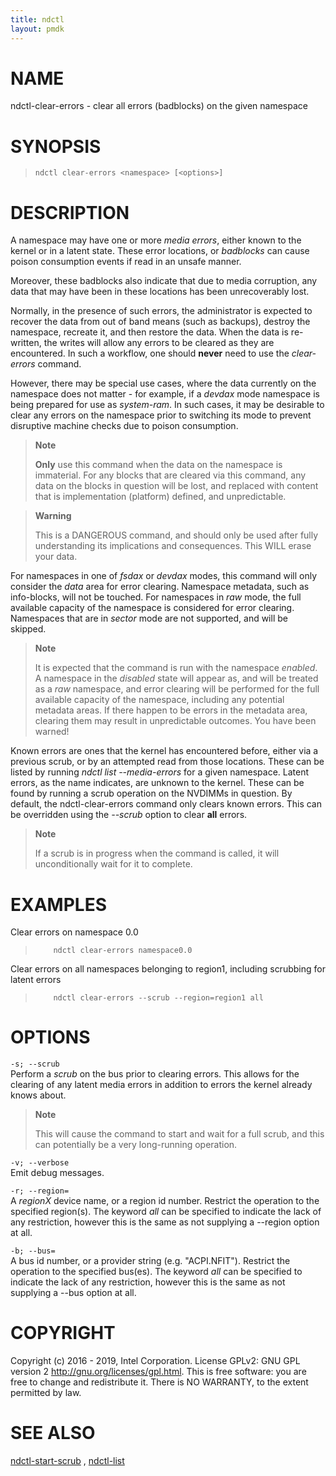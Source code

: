 ```yaml
---
title: ndctl
layout: pmdk
---
```


NAME
====

ndctl-clear-errors - clear all errors (badblocks) on the given namespace

SYNOPSIS
========

>     ndctl clear-errors <namespace> [<options>]

DESCRIPTION
===========

A namespace may have one or more *media errors*, either known to the
kernel or in a latent state. These error locations, or *badblocks* can
cause poison consumption events if read in an unsafe manner.

Moreover, these badblocks also indicate that due to media corruption,
any data that may have been in these locations has been unrecoverably
lost.

Normally, in the presence of such errors, the administrator is expected
to recover the data from out of band means (such as backups), destroy
the namespace, recreate it, and then restore the data. When the data is
re-written, the writes will allow any errors to be cleared as they are
encountered. In such a workflow, one should **never** need to use the
*clear-errors* command.

However, there may be special use cases, where the data currently on the
namespace does not matter - for example, if a *devdax* mode namespace is
being prepared for use as *system-ram*. In such cases, it may be
desirable to clear any errors on the namespace prior to switching its
mode to prevent disruptive machine checks due to poison consumption.

> **Note**
>
> **Only** use this command when the data on the namespace is
> immaterial. For any blocks that are cleared via this command, any data
> on the blocks in question will be lost, and replaced with content that
> is implementation (platform) defined, and unpredictable.

> **Warning**
>
> This is a DANGEROUS command, and should only be used after fully
> understanding its implications and consequences. This WILL erase your
> data.

For namespaces in one of *fsdax* or *devdax* modes, this command will
only consider the *data* area for error clearing. Namespace metadata,
such as info-blocks, will not be touched. For namespaces in *raw* mode,
the full available capacity of the namespace is considered for error
clearing. Namespaces that are in *sector* mode are not supported, and
will be skipped.

> **Note**
>
> It is expected that the command is run with the namespace *enabled*. A
> namespace in the *disabled* state will appear as, and will be treated
> as a *raw* namespace, and error clearing will be performed for the
> full available capacity of the namespace, including any potential
> metadata areas. If there happen to be errors in the metadata area,
> clearing them may result in unpredictable outcomes. You have been
> warned!

Known errors are ones that the kernel has encountered before, either via
a previous scrub, or by an attempted read from those locations. These
can be listed by running *ndctl list --media-errors* for a given
namespace. Latent errors, as the name indicates, are unknown to the
kernel. These can be found by running a scrub operation on the NVDIMMs
in question. By default, the ndctl-clear-errors command only clears
known errors. This can be overridden using the *--scrub* option to clear
**all** errors.

> **Note**
>
> If a scrub is in progress when the command is called, it will
> unconditionally wait for it to complete.

EXAMPLES
========

Clear errors on namespace 0.0

>         ndctl clear-errors namespace0.0

Clear errors on all namespaces belonging to region1, including scrubbing
for latent errors

>         ndctl clear-errors --scrub --region=region1 all

OPTIONS
=======

`-s; --scrub`  
Perform a *scrub* on the bus prior to clearing errors. This allows for
the clearing of any latent media errors in addition to errors the kernel
already knows about.

> **Note**
>
> This will cause the command to start and wait for a full scrub, and
> this can potentially be a very long-running operation.

`-v; --verbose`  
Emit debug messages.

`-r; --region=`  
A *regionX* device name, or a region id number. Restrict the operation
to the specified region(s). The keyword *all* can be specified to
indicate the lack of any restriction, however this is the same as not
supplying a --region option at all.

`-b; --bus=`  
A bus id number, or a provider string (e.g. "ACPI.NFIT"). Restrict the
operation to the specified bus(es). The keyword *all* can be specified
to indicate the lack of any restriction, however this is the same as not
supplying a --bus option at all.

COPYRIGHT
=========

Copyright (c) 2016 - 2019, Intel Corporation. License GPLv2: GNU GPL
version 2 <http://gnu.org/licenses/gpl.html>. This is free software: you
are free to change and redistribute it. There is NO WARRANTY, to the
extent permitted by law.

SEE ALSO
========

[ndctl-start-scrub](ndctl-start-scrub.md) , [ndctl-list](ndctl-list.md)
